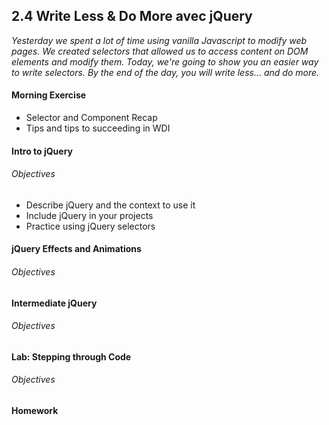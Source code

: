 ## 2.4 Write Less & Do More avec jQuery

*Yesterday we spent a lot of time using vanilla Javascript to modify web pages. We created selectors that allowed us to access content on DOM elements and modify them. Today, we're going to show you an easier way to write selectors. By the end of the day, you will write less... and do more.*

#### Morning Exercise

* Selector and Component Recap
* Tips and tips to succeeding in WDI

#### Intro to jQuery

###### Objectives

* Describe jQuery and the context to use it
* Include jQuery in your projects
* Practice using jQuery selectors

#### jQuery Effects and Animations

###### Objectives

#### Intermediate jQuery

###### Objectives

#### Lab: Stepping through Code

###### Objectives

#### Homework
